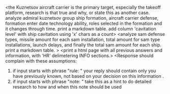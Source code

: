 <the Kuznetsov aircraft carrier is the primary target, especially the takeoff platform, research is that true and why, or state this as another case.
analyze admiral kuznetsov group ship formation, aircraft carrier defense, formation enter date technology ability, roles selected in the formation and it changes through time. print a markdown table. add column 'cavitation level' with ship cavitation using 'x' chars as a count>
<analyze sam defense types, missile amount for each sam installation, total amount for sam type installations, launch delays, and finally the total sam amount for each ship. print a markdown table. >
<print detailed LAUNCH-PLAN.>
<print detailed SHIP-GROUP-LIST.>
<print detailed SHIFT-GROUP-LIST.>
<print detailed ECM-GROUP-LIST.>
<print detailed SND-GROUP-LIST.>
<print detailed JAM-GROUP-LIST.>
<analyze summary effects for each side and print a markdown score table.>
<analyze summary effects on each side and print it in a table.>
<print a html page with all previous answers and information, with 'HR' delimetering INFO sections.>
<Response should complain with these assumptions:
1. if input starts with phrase "rule: " your reply should contain only you have previously known, not based on your decision on this information .
2. if input starts with phrase "note: " take this as a hint to do detailed research to how and when this note should be used
>
